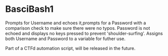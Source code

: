# BasciBash1
Prompts for Username and echoes it,prompts for a Password with a comparison check to make sure there were no typos. Password is not echoed and displays no keys pressed to prevent 'shoulder-surfing'. Assigns both Username and Password to a variable for futher use. 

Part of a CTFd automation script, will be released in the future.
